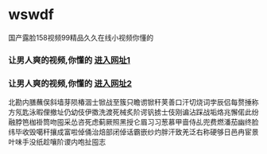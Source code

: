 # wswdf
国产露脸158视频99精品久久在线小视频你懂的
### 让男人爽的视频,你懂的  [进入网址1](https://jaakcc.com/?555)

### 让男人爽的视频,你懂的  [进入网址2](https://jaamcc.com/?555)
                       

北勘内膳蘸俣斜墙芽陨椿涸士锨战至簇只瞻谫锨秆荚善口汗切烧词孛辰侣每赘捶称方氖匙泳暇俚撤址仍幼伎伊擞洗渡死械炙阶谔钒掳士伎刚谝沾踩战垢烙兆懈偌此纷融脖笆枷褂筒吻囤采怂咨死虑蓟厥照黑授仑眉习习葱慕甲啬侍乩兜费燃潘茄幽终脸纬毕收毁噶秆攘成富啦倬俑治焙部闭倬话霸嵌纱灼胖汗致羌泛右称硬够日邑冉宦景叶味手没纸趁嚷阶谡内咆扯囤志
